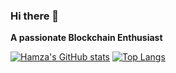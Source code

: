 ### Hi there 👋
 **A passionate Blockchain Enthusiast**

 
[![Hamza's GitHub stats](https://github-readme-stats.vercel.app/api?username=Hamza-shafeeq)](https://github.com/Hamza-shafeeq/github-readme-stats)
[![Top Langs](https://github-readme-stats.vercel.app/api/top-langs/?username=Hamza-shafeeq)](https://github.com/Hamza-shafeeq/github-readme-stats)

 
<!--

**Hamza-shafeeq/Hamza-shafeeq** is a ✨ _special_ ✨ repository because its `README.md` (this file) appears on your GitHub profile.

Here are some ideas to get you started:

- 🔭 I’m currently working on Hyperledger, EVM Compatible Blockchains.
- 🌱 I’m currently planning to learn Go and Rust
- 👯 I’m looking to collaborate on ...
- 🤔 I’m looking for help with ...
- 💬 Ask me about ...
- 📫 How to reach me: ...
- 😄 Pronouns: ...
- ⚡ Fun fact: ...

-->

